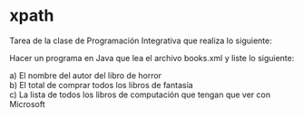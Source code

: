 # xpath

Tarea de la clase de Programación Integrativa que realiza lo siguiente:

Hacer un programa en Java que lea el archivo books.xml y liste lo siguiente:

a) El nombre del autor del libro de horror<br>
b) El total de comprar todos los libros de fantasía<br>
c) La lista de todos los libros de computación que tengan que ver con Microsoft
